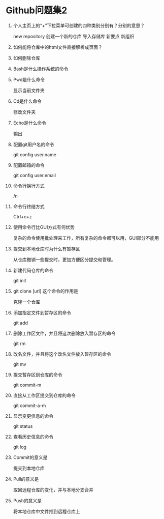 # Github问题集2
1. 个人主页上的“+”下拉菜单可创建的四种类别分别有？分别的意思？

      new repository 创建一个新的仓库 导入存储库 新要点 新组织   
2. 如何能将仓库中的html文件直接解析成页面？
    
3. 如何删除仓库
    
4. Bash是什么操作系统的命令
    
5. Pwd是什么命令

      显示当前文件夹
6. Cd是什么命令

      修改文件夹
7. Echo是什么命令

      输出
8. 配置git用户名的命令

      git config user.name
9. 配置邮箱的命令

      git config user.email
10. 命令行换行方式

      /n
11. 命令行终结方式

      Ctrl+c+z
12. 使用命令行比GUI方式有何优势

      复杂的命令使用批处理来工作，所有复杂的命令都可以用，GUI部分不能用
13. 提交到本地仓库时为什么有暂存区

      从仓库撤销一些提交时，更加方便区分提交和管理。
14. 新建代码仓库的命令

      git init
15. git clone [url] 这个命令的作用是

      克隆一个仓库
16. 添加指定文件到暂存区的命令

     git add
17. 删除工作区文件，并且将这次删除放入暂存区的命令

      git rm
18. 改名文件，并且将这个改名文件放入暂存区的命令

      git mv
19. 提交暂存区到仓库的命令

      git commit-m
20. 直接从工作区提交到仓库的命令

      git commit-a-m
21. 显示变更信息的命令

      git status
22. 查看历史信息的命令

      git log
23. Commit的意义是

      提交到本地仓库
24. Pull的意义是

      取回远程仓库的变化，并与本地分支合并
25. Push的意义是

      将本地仓库中文件推到远程仓库上
